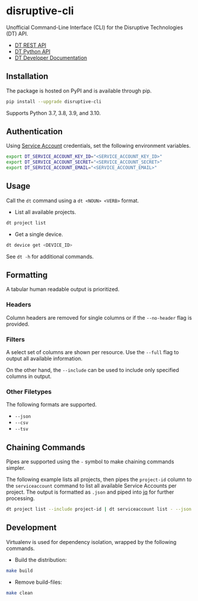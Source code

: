 # disruptive-cli
Unofficial Command-Line Interface (CLI) for the Disruptive Technologies (DT) API.

- [DT REST API](https://developer.disruptive-technologies.com/api)
- [DT Python API](https://developer.disruptive-technologies.com/api/libraries/python/)
- [DT Developer Documentation](https://developer.disruptive-technologies.com/docs/)

## Installation
The package is hosted on PyPI and is available through pip.
```bash
pip install --upgrade disruptive-cli
```

Supports Python 3.7, 3.8, 3.9, and 3.10.

## Authentication
Using [Service Account](https://developer.disruptive-technologies.com/docs/service-accounts/introduction-to-service-accounts) credentials, set the following environment variables.
```bash
export DT_SERVICE_ACCOUNT_KEY_ID="<SERVICE_ACCOUNT_KEY_ID>"
export DT_SERVICE_ACCOUNT_SECRET="<SERVICE_ACCOUNT_SECRET>"
export DT_SERVICE_ACCOUNT_EMAIL="<SERVICE_ACCOUNT_EMAIL>"
```

## Usage
Call the `dt` command using a `dt <NOUN> <VERB>` format.

- List all available projects.
```bash
dt project list
```

- Get a single device.
```bash
dt device get <DEVICE_ID>
```

See `dt -h` for additional commands.

## Formatting
A tabular human readable output is prioritized.

### Headers
Column headers are removed for single columns or if the `--no-header` flag is provided. 

### Filters
A select set of columns are shown per resource. Use the `--full` flag to output all available information.

On the other hand, the `--include` can be used to include only specified columns in output.

### Other Filetypes
The following formats are supported.
- `--json`
- `--csv`
- `--tsv`

## Chaining Commands
Pipes are supported using the `-` symbol to make chaining commands simpler.

The following example lists all projects, then pipes the `project-id` column to the `serviceaccount` command to list all available Service Accounts per project. The output is formatted as `.json` and piped into [jq](https://stedolan.github.io/jq/) for further processing.

```bash
dt project list --include project-id | dt serviceaccount list - --json | jq
```

## Development
Virtualenv is used for dependency isolation, wrapped by the following commands.

- Build the distribution:
```bash
make build
```

- Remove build-files:
```bash
make clean
```
